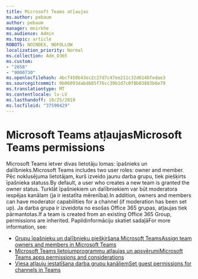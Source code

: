 ```yaml
---
title: Microsoft Teams atļaujas
ms.author: pebaum
author: pebaum
manager: mnirkhe
ms.audience: Admin
ms.topic: article
ROBOTS: NOINDEX, NOFOLLOW
localization_priority: Normal
ms.collection: Adm_O365
ms.custom:
- "2658"
- "9000730"
ms.openlocfilehash: 4bcf450b43ec2c27d7c47ee211c32d614bfedae3
ms.sourcegitcommit: 0b06093dabd685f76cc39b1d7c0f8b03883b6e79
ms.translationtype: MT
ms.contentlocale: lv-LV
ms.lasthandoff: 10/25/2019
ms.locfileid: "37590429"
---
```

# <a name="microsoft-teams-permissions"></a><span data-ttu-id="fce79-102">Microsoft Teams atļaujas</span><span class="sxs-lookup"><span data-stu-id="fce79-102">Microsoft Teams permissions</span></span>

<span data-ttu-id="fce79-103">Microsoft Teams ietver divas lietotāju lomas: īpašnieks un dalībnieks.</span><span class="sxs-lookup"><span data-stu-id="fce79-103">Microsoft Teams includes two user roles: owner and member.</span></span> <span data-ttu-id="fce79-104">Pēc noklusējuma lietotājam, kurš izveido jaunu darba grupu, tiek piešķirts īpašnieka statuss.</span><span class="sxs-lookup"><span data-stu-id="fce79-104">By default, a user who creates a new team is granted the owner status.</span></span> <span data-ttu-id="fce79-105">Turklāt īpašniekiem un dalībniekiem var būt moderatora iespējas kanālam (ja ir iestatīta mērenība).</span><span class="sxs-lookup"><span data-stu-id="fce79-105">In addition, owners and members can have moderator capabilities for a channel (if moderation has been set up).</span></span> <span data-ttu-id="fce79-106">Ja darba grupa ir izveidota no esošas Office 365 grupas, atļaujas tiek pārmantotas.</span><span class="sxs-lookup"><span data-stu-id="fce79-106">If a team is created from an existing Office 365 Group, permissions are inherited.</span></span> <span data-ttu-id="fce79-107">Papildinformāciju skatiet sadaļā</span><span class="sxs-lookup"><span data-stu-id="fce79-107">For more information, see:</span></span>

- [<span data-ttu-id="fce79-108">Grupu īpašnieku un dalībnieku piešķiršana Microsoft Teams</span><span class="sxs-lookup"><span data-stu-id="fce79-108">Assign team owners and members in Microsoft Teams</span></span>](https://docs.microsoft.com/microsoftteams/assign-roles-permissions)
- [<span data-ttu-id="fce79-109">Microsoft Teams lietojumprogrammu atļaujas un apsvērumi</span><span class="sxs-lookup"><span data-stu-id="fce79-109">Microsoft Teams apps permissions and considerations</span></span>](https://docs.microsoft.com/microsoftteams/app-permissions)
- [<span data-ttu-id="fce79-110">Viesa atļauju iestatīšana darba grupu kanāliem</span><span class="sxs-lookup"><span data-stu-id="fce79-110">Set guest permissions for channels in Teams</span></span>](https://support.office.com/article/4756c468-2746-4bfd-a582-736d55fcc169)
